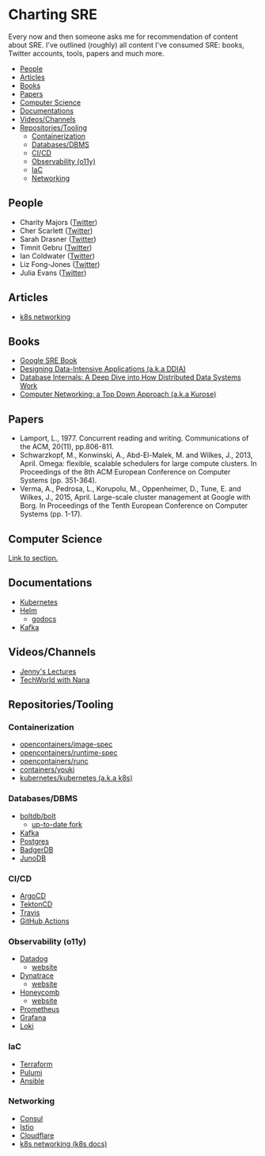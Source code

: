 <h1>Charting SRE</h1>
Every now and then someone asks me for recommendation of content about SRE.
I've outlined (roughly) all content I've consumed SRE: books, Twitter accounts, tools, papers and much more.

- [People](#people)
- [Articles](#articles)
- [Books](#books)
- [Papers](#papers)
- [Computer Science](#computer-science)
- [Documentations](#documentations)
- [Videos/Channels](#videoschannels)
- [Repositories/Tooling](#repositoriestooling)
  - [Containerization](#containerization)
  - [Databases/DBMS](#databasesdbms)
  - [CI/CD](#cicd)
  - [Observability (o11y)](#observability-o11y)
  - [IaC](#iac)
  - [Networking](#networking)

## People
- Charity Majors ([Twitter](https://twitter.com/mipsytipsy))
- Cher Scarlett ([Twitter](https://twitter.com/cherthedev))
- Sarah Drasner ([Twitter](https://twitter.com/sarah_edo))
- Timnit Gebru ([Twitter](https://twitter.com/timnitGebru))
- Ian Coldwater ([Twitter](https://twitter.com/iancoldwater))
- Liz Fong-Jones ([Twitter](https://twitter.com/lizthegrey))
- Julia Evans ([Twitter](https://twitter.com/b0rk))

## Articles
- [k8s networking](https://medium.com/@betz.mark/understanding-kubernetes-networking-pods-7117dd28727)

## Books
- [Google SRE Book](https://sre.google/sre-book/table-of-contents/)
- [Designing Data-Intensive Applications (a.k.a DDIA)](https://dataintensive.net/)
- [Database Internals: A Deep Dive into How Distributed Data Systems Work](https://www.databass.dev/)
- [Computer Networking: a Top Down Approach (a.k.a Kurose)](https://gaia.cs.umass.edu/kurose_ross/index.php)

## Papers
- Lamport, L., 1977. Concurrent reading and writing. Communications of the ACM, 20(11), pp.806-811.
- Schwarzkopf, M., Konwinski, A., Abd-El-Malek, M. and Wilkes, J., 2013, April. Omega: flexible, scalable schedulers for large compute clusters. In Proceedings of the 8th ACM European Conference on Computer Systems (pp. 351-364).
- Verma, A., Pedrosa, L., Korupolu, M., Oppenheimer, D., Tune, E. and Wilkes, J., 2015, April. Large-scale cluster management at Google with Borg. In Proceedings of the Tenth European Conference on Computer Systems (pp. 1-17).

## Computer Science
[Link to section.](COMPUTER_SCIENCE.md)
## Documentations
- [Kubernetes](https://kubernetes.io/docs/home/)
- [Helm](https://helm.sh/)
  - [godocs](https://pkg.go.dev/helm.sh/helm/v3/pkg) 
- [Kafka](https://kafka.apache.org/documentation/)
## Videos/Channels
- [Jenny's Lectures](https://www.youtube.com/@JennyslecturesCSIT)
- [TechWorld with Nana](https://www.youtube.com/@TechWorldwithNana)

## Repositories/Tooling
### Containerization
- [opencontainers/image-spec](https://github.com/opencontainers/image-spec)
- [opencontainers/runtime-spec](https://github.com/opencontainers/runtime-spec)
- [opencontainers/runc](https://github.com/opencontainers/runc)
- [containers/youki](https://github.com/containers/youki)
- [kubernetes/kubernetes (a.k.a k8s)](https://github.com/kubernetes/kubernetes)
### Databases/DBMS
- [boltdb/bolt](https://github.com/boltdb/bolt)
  - [up-to-date fork](https://github.com/etcd-io/bbolt)
- [Kafka](https://github.com/apache/kafka)
- [Postgres](https://github.com/postgres/postgres)
- [BadgerDB](https://github.com/dgraph-io/badger)
- [JunoDB](https://github.com/paypal/junodb)
### CI/CD
- [ArgoCD](https://github.com/argoproj/argo-cd)
- [TektonCD](https://github.com/tektoncd)
- [Travis](https://github.com/travis-ci/travis-ci)
- [GitHub Actions](https://github.com/features/actions)
### Observability (o11y)
- [Datadog](https://github.com/DataDog)
  - [website](https://www.datadoghq.com/)
- [Dynatrace](https://github.com/Dynatrace)
  - [website](https://www.dynatrace.com/)
- [Honeycomb](https://github.com/honeycombio)
  - [website](https://www.honeycomb.io/)
- [Prometheus](https://prometheus.io/docs/introduction/overview/)
- [Grafana](https://grafana.com/docs/)
- [Loki](https://grafana.com/docs/loki/latest/)
### IaC
- [Terraform](https://developer.hashicorp.com/terraform/language)
- [Pulumi](https://www.pulumi.com/docs/get-started/)
- [Ansible](https://docs.ansible.com/)
### Networking
- [Consul](https://developer.hashicorp.com/consul/docs)
- [Istio](https://github.com/istio/istio)
- [Cloudflare](https://www.cloudflare.com/)
- [k8s networking (k8s docs)](https://kubernetes.io/docs/concepts/cluster-administration/networking/)
